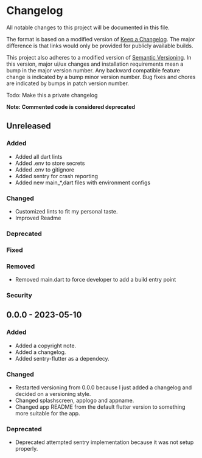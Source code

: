 # Changelog

All notable changes to this project will be documented in this file.

The format is based on a modified version of [Keep a Changelog](https://keepachangelog.com/en/1.0.0/). The major difference is that links would only be provided for publicly available builds.

This project also adheres to a modified version of [Semantic Versioning](https://semver.org/spec/v2.0.0.html). In this version, major ui/ux changes and installation requirements mean a bump in the major version number. Any backward compatible feature change is indicated by a bump minor version number. Bug fixes and chores are indicated by bumps in patch version number.

Todo: Make this a private changelog

**Note: Commented code is considered deprecated**

## Unreleased

### Added

- Added all dart lints
- Added .env to store secrets
- Added .env to gitignore
- Added sentry for crash reporting
- Added new main_*,dart files with environment configs

### Changed

- Customized lints to fit my personal taste.
- Improved Readme

### Deprecated
### Fixed 
### Removed

- Removed main.dart to force developer to add a build entry point

### Security

## 0.0.0 - 2023-05-10

### Added

- Added a copyright note.
- Added a changelog.
- Added sentry-flutter as a dependecy.

### Changed

- Restarted versioning from 0.0.0 because I just added a changelog and decided on a versioning style.
- Changed splashscreen, applogo and appname.
- Changed app README from the default flutter version to something more suitable for the app.

### Deprecated
- Deprecated attempted sentry implementation because it was not setup properly.